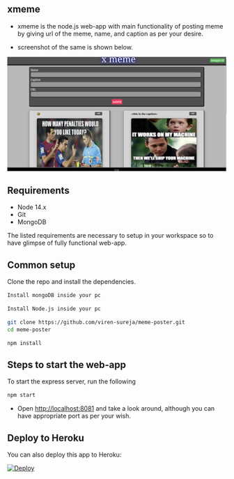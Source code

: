 ## xmeme

-  xmeme is the node.js web-app with main functionality of posting meme by giving url of the meme, name, and caption as per your desire.

-  screenshot of the same is shown below.

<img src="https://github.com/viren-sureja/meme-poster/blob/master/assets/Screenshot%20(22).png" alt="Screenshot of the example app"/>


## Requirements

-  Node 14.x
-  Git
-  MongoDB

The listed requirements are necessary to setup in your workspace so to have glimpse of fully functional web-app.

## Common setup

Clone the repo and install the dependencies.

```bash
Install mongoDB inside your pc
```

```bash
Install Node.js inside your pc
```

```bash
git clone https://github.com/viren-sureja/meme-poster.git
cd meme-poster
```

```bash
npm install
```

## Steps to start the web-app

To start the express server, run the following

```bash
npm start
```

-  Open [http://localhost:8081](http://localhost:3000) and take a look around, although you can have appropriate port as per your wish.

## Deploy to Heroku

You can also deploy this app to Heroku:

[![Deploy](https://www.herokucdn.com/deploy/button.svg)](https://heroku.com/deploy)
